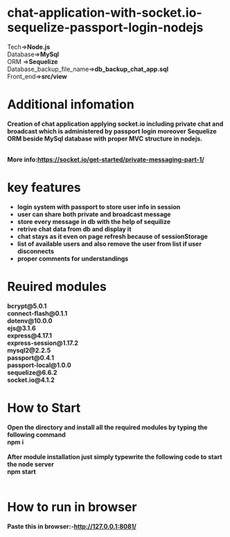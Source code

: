# chat-application-with-socket.io-sequelize-passport-login-nodejs<br>

Tech=><b>Node.js</b><br>
Database=><b>MySql</b><br>
ORM =><b>Sequelize</b><br>
Database_backup_file_name=><b>db_backup_chat_app.sql</b><br>
Front_end=><b>src/view</b><br>

# Additional infomation

<b>Creation of chat application applying socket.io including private chat and broadcast which is administered by passport login moreover Sequelize ORM beside MySql database with proper MVC structure in nodejs.<b><br><br>

<b>More info:</b>https://socket.io/get-started/private-messaging-part-1/<br>

# key features

- login system with passport to store user info in session
- user can share both private and broadcast message
- store every message in db with the help of sequilize
- retrive chat data from db and display it
- chat stays as it even on page refresh because of sessionStorage
- list of available users and also remove the user from list if user disconnects
- proper comments for understandings

# Reuired modules

<b>bcrypt</b>@5.0.1<br>
<b>connect-flash</b>@0.1.1<br>
<b>dotenv</b>@10.0.0<br>
<b>ejs</b>@3.1.6<br>
<b>express</b>@4.17.1<br>
<b>express-session</b>@1.17.2<br>
<b>mysql2</b>@2.2.5<br>
<b>passport</b>@0.4.1<br>
<b>passport-local</b>@1.0.0<br>
<b>sequelize</b>@6.6.2<br>
<b>socket.io</b>@4.1.2<br>

# How to Start

Open the directory and install all the required modules by typing the following command<br>
<b>npm i</b><br><br>
After module installation just simply typewrite the following code to start the node server<br>
<b>npm start</b><br><br>

# How to run in browser

Paste this in browser:-<b>http://127.0.0.1:8081/</b>
